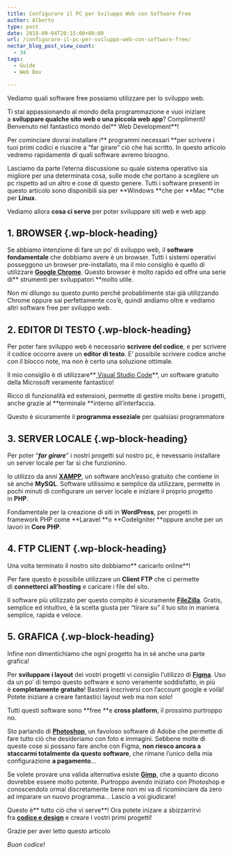 ```yaml
---
title: Configurare il PC per Sviluppo Web con Software Free
author: Alberto
type: post
date: 2019-09-04T20:15:00+00:00
url: /configurare-il-pc-per-sviluppo-web-con-software-free/
nectar_blog_post_view_count:
  - 34
tags:
  - Guide
  - Web Dev

---
```

Vediamo quali software free possiamo utilizzare per lo sviluppo web.

Ti stai appassionando al mondo della programmazione e vuoi iniziare a&nbsp;**sviluppare qualche sito web o una piccola&nbsp;web app**? Complimenti! Benvenuto nel fantastico mondo del**&nbsp;Web Development**!

Per cominciare dovrai installare i**&nbsp;programmi necessari&nbsp;**per scrivere i tuoi primi codici e riuscire a “far girare” ciò che hai scritto. In questo articolo vedremo rapidamente di quali software avremo bisogno.

Lasciamo da parte l’eterna discussione su quale sistema operativo sia migliore per una determinata cosa, sulle mode che portano a scegliere un pc rispetto ad un altro e cose di questo genere. Tutti i software presenti in questo articolo sono disponibili sia per&nbsp;**Windows&nbsp;**che per&nbsp;**Mac&nbsp;**che per&nbsp;**Linux**.

Vediamo allora **cosa ci serve** per poter sviluppare siti web e web app

## 1. BROWSER {.wp-block-heading}

Se abbiamo intenzione di fare un po’ di sviluppo web, il&nbsp;**software fondamentale**&nbsp;che dobbiamo avere è un browser. Tutti i sistemi operativi posseggono un browser pre-installato, ma il mio consiglio è quello di utilizzare&nbsp;<a href="https://www.google.com/intl/it/chrome/" target="_blank" rel="noreferrer noopener"><strong>Google Chrome</strong></a>. Questo browser è molto rapido ed offre una serie di**&nbsp;strumenti per sviluppatori&nbsp;**molto utile.

Non mi dilungo su questo punto perché probablimente stai già utilizzando Chrome oppure sai perfettamente cos’è, quindi andiamo oltre e vediamo altri software free per sviluppo web.

## 2. EDITOR DI TESTO {.wp-block-heading}

Per poter fare sviluppo web è necessario&nbsp;**scrivere del codice**, e per scrivere il codice occorre avere un&nbsp;**editor di testo**. E’ possibile scrivere codice anche con il blocco note, ma non è certo una soluzione ottimale.

Il mio consiglio è di utilizzare**<a href="https://code.visualstudio.com/" target="_blank" rel="noreferrer noopener">&nbsp;Visual Studio Code</a>**, un software gratuito della Microsoft veramente fantastico!

Ricco di funzionalità ed estensioni, permette di gestire molto bene i progetti, anche grazie al&nbsp;**terminale&nbsp;**interno all’interfaccia.&nbsp;

Questo è sicuramente il&nbsp;**programma esseziale**&nbsp;per qualsiasi programmatore

## 3. SERVER LOCALE {.wp-block-heading}

Per poter “**_far girare_**” i nostri progetti sul nostro pc, è nevessario installare un server locale per far sì che funzionino.

Io utilizzo da anni&nbsp;<a href="https://www.apachefriends.org/it/index.html" target="_blank" rel="noreferrer noopener"><strong>XAMPP</strong></a>, un software anch’esso gratuito che contiene in sè anche&nbsp;**MySQL**. Software utilissimo e semplice da utilizzare, permette in pochi minuti di configurare un server locale e iniziare il proprio progetto in&nbsp;**PHP**.

Fondamentale per la creazione di siti in&nbsp;**WordPress**, per progetti in framework PHP come&nbsp;**Laravel&nbsp;**o&nbsp;**CodeIgniter&nbsp;**oppure anche per un lavori in&nbsp;**Core PHP**.

## 4. FTP CLIENT {.wp-block-heading}

Una volta terminato il nostro sito dobbiamo**&nbsp;caricarlo online**!&nbsp;

Per fare questo è possibile utilizzare un&nbsp;**Client FTP**&nbsp;che ci permette di&nbsp;**connetterci all’hosting**&nbsp;e caricare i file del sito.

Il software più utilizzato per questo compito è sicuramente&nbsp;<a href="https://filezilla-project.org/" target="_blank" rel="noreferrer noopener"><strong>FileZilla</strong></a>. Gratis, semplice ed intuitivo, è la scelta giusta per “tirare su” il tuo sito in maniera semplice, rapida e veloce.

## 5. GRAFICA {.wp-block-heading}

Infine non dimentichiamo che ogni progetto ha in sè anche una parte grafica!&nbsp;

Per&nbsp;**sviluppare i layout**&nbsp;dei vostri progetti vi consiglio l’utilizzo di&nbsp;<a href="https://www.figma.com/" target="_blank" rel="noreferrer noopener"><strong>Figma</strong></a>. Uso da un po’ di tempo questo software e sono veramente soddisfatto, in più è&nbsp;**completamente gratuito**! Basterà inscriversi con l’account google e voilà! Potete iniziare a creare fantastici layout web ma non solo!

Tutti questi software sono&nbsp;**free&nbsp;**e&nbsp;**cross platform**, il prossimo purtroppo no.

Sto parlando di&nbsp;<a href="https://www.adobe.com/it/products/photoshop.html?gclid=CjwKCAjwtajrBRBVEiwA8w2Q8PvEfIWtLKBGk-wtMLSQEQ1slHQCulhlLxYEG-ScQVPToYcZ2qNQQRoCVa0QAvD_BwE&sdid=8DN85NTV&mv=search&ef_id=CjwKCAjwtajrBRBVEiwA8w2Q8PvEfIWtLKBGk-wtMLSQEQ1slHQCulhlLxYEG-ScQVPToYcZ2qNQQRoCVa0QAvD_BwE:G:s&s_kwcid=AL!3085!3!340641313438!e!!g!!photoshop" target="_blank" rel="noreferrer noopener"><strong>Photoshop</strong></a>, un favoloso software di Adobe che permette di fare tutto ciò che desideriamo con foto e immagini. Sebbene molte di queste cose si possano fare anche con Figma,&nbsp;**non riesco ancora a staccarmi totalmente da questo software**, che rimane l’unico della mia configurazione&nbsp;**a pagamento**…

Se volete provare una valida alternativa esiste&nbsp;<a href="https://www.gimp.org/" target="_blank" rel="noreferrer noopener"><strong>Gimp</strong></a>, che a quanto dicono dovrebbe essere molto potente. Purtroppo avendo iniziato con Photoshop e conoscendolo ormai discretamente bene non mi va di ricominciare da zero ad imparare un nuovo programma… Lascio a voi giudicare!

Questo è**&nbsp;tutto ciò che vi serve**! Ora potete inizare a sbizzarrirvi fra&nbsp;<a href="https://open.spotify.com/show/546eUw3PsRI1HUGbBUeghC" target="_blank" rel="noreferrer noopener"><strong>codice e design</strong></a>&nbsp;e creare i vostri primi progetti!

Grazie per aver letto questo articolo

_Buon codice!_